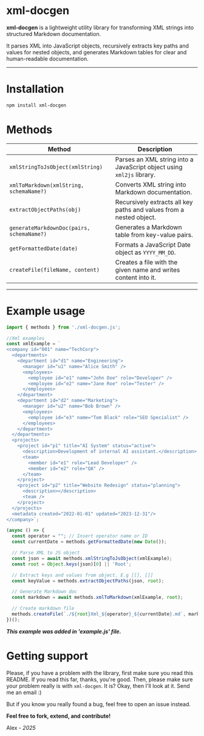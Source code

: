 # xml-docgen

**xml-docgen** is a lightweight utility library for transforming XML strings into structured Markdown documentation.

It parses XML into JavaScript objects, recursively extracts key paths and values for nested objects, and generates Markdown tables for clear and human-readable documentation.

---

Installation
===============

```bash
npm install xml-docgen
```

Methods
===============

| Method                              | Description                                                                 |
|-------------------------------------|-----------------------------------------------------------------------------|
| `xmlStringToJsObject(xmlString)`    | Parses an XML string into a JavaScript object using `xml2js` library.              |
| `xmlToMarkdown(xmlString, schemaName?)` | Converts XML string into Markdown documentation.              |
| `extractObjectPaths(obj)`           | Recursively extracts all key paths and values from a nested object.        |
| `generateMarkdownDoc(pairs, schemaName?)` | Generates a Markdown table from key-value pairs.                     |
| `getFormattedDate(date)`            | Formats a JavaScript Date object as `YYYY_MM_DD`.                          |
| `createFile(fileName, content)`     | Creates a file with the given name and writes content into it.             |

---

Example usage
===============

```js
import { methods } from './xml-docgen.js';

//Xml examples
const xmlExample = `
<company id="001" name="TechCorp">
  <departments>
    <department id="d1" name="Engineering">
      <manager id="u1" name="Alice Smith" />
      <employees>
        <employee id="e1" name="John Doe" role="Developer" />
        <employee id="e2" name="Jane Roe" role="Tester" />
      </employees>
    </department>
    <department id="d2" name="Marketing">
      <manager id="u2" name="Bob Brown" />
      <employees>
        <employee id="e3" name="Tom Black" role="SEO Specialist" />
      </employees>
    </department>
  </departments>
  <projects>
    <project id="p1" title="AI System" status="active">
      <description>Development of internal AI assistant.</description>
      <team>
        <member id="e1" role="Lead Developer" />
        <member id="e2" role="QA" />
      </team>
    </project>
    <project id="p2" title="Website Redesign" status="planning">
      <description></description>
      <team />
    </project>
  </projects>
  <metadata created="2022-01-01" updated="2023-12-31"/>
</company>`;

(async () => {
  const operator = ""; // Insert operator name or ID
  const currentDate = methods.getFormattedDate(new Date());

  // Parse XML to JS object
  const json = await methods.xmlStringToJsObject(xmlExample);
  const root = Object.keys(json)[0] || 'Root';

  // Extract keys and values from object. E.g [[], []]
  const keyValue = methods.extractObjectPaths(json, root);

  // Generate Markdown doc
  const markdown = await methods.xmlToMarkdown(xmlExample, root);

  // Create markdown file
  methods.createFile(`./${root}Xml_${operator}_${currentDate}.md`, markdown);
})();

```
***This example was added in 'example.js' file.***

Getting support
===============

Please, if you have a problem with the library, first make sure you read this
README. If you read this far, thanks, you're good. Then, please make sure your
problem really is with `xml-docgen`. It is? Okay, then I'll look at it. Send me an email :)

But if you know you really found a bug, feel free to open an issue instead.

**Feel free to fork, extend, and contribute!**

Alex - *2025*